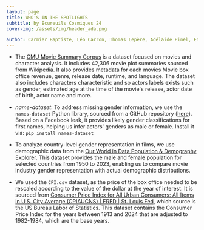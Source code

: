 ```yaml
---
layout: page
title: WHO'S IN THE SPOTLIGHTS
subtitle: by Ecureuils Cosmiques 24
cover-img: /assets/img/header_ada.png

author: Carmier Baptiste, Léo Carron, Thomas Lepère, Adélaide Pinel, Etienne De Labarrière
---
```


- The [CMU Movie Summary Corpus](https://www.cs.cmu.edu/~ark/personas/) is a dataset focused on movies and character analysis. It includes 42,306 movie plot summaries sourced from Wikipedia. It also provides metadata for each movies Movie box office revenue, genre, release date, runtime, and language. The dataset also includes characters characteristic and so actors labels exists such as gender, estimated age at the time of the movie's release, actor date of birth, actor name and more.

- *name-dataset*: To address missing gender information,
we use the `names-dataset` Python library, sourced from a GitHub repository ([here](https://github.com/philipperemy/name-dataset)).
Based on a Facebook leak, it provides likely gender classifications for first names,
helping us infer actors' genders as male or female. Install it via: `pip install names-dataset`

- To analyze country-level gender representation in films,
we use demographic data from the [Our World in Data Population & Demography Explorer](https://ourworldindata.org/explorers/population-and-demography).
This dataset provides the male and female population for selected countries from 1950 to 2023,
enabling us to compare movie industry gender representation with actual demographic distributions. 

- We used the `CPI.csv` dataset, as the price of the box office needed to be rescaled according to the value of the dollar at the year of interest. It is sourced from [Consumer Price Index for All Urban Consumers: All Items in U.S. City Average (CPIAUCNS) | FRED | St. Louis Fed](https://fred.stlouisfed.org/series/CPIAUCNS#0), which source is the US Bureau Labor of Statistics. This dataset contains the Consumer Price Index for the years between 1913 and 2024 that are adjusted to 1982-1984, which are the base years. 
